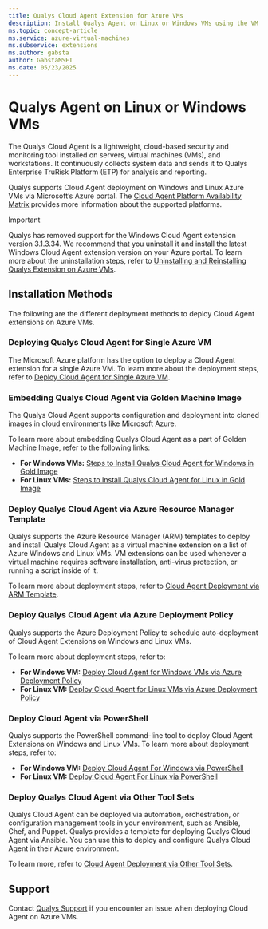 ```yaml
---
title: Qualys Cloud Agent Extension for Azure VMs
description: Install Qualys Agent on Linux or Windows VMs using the VM Extension.
ms.topic: concept-article
ms.service: azure-virtual-machines
ms.subservice: extensions
ms.author: gabsta
author: GabstaMSFT
ms.date: 05/23/2025
---
```


# Qualys Agent on Linux or Windows VMs

The Qualys Cloud Agent is a lightweight, cloud-based security and monitoring tool installed on servers, virtual machines (VMs), and workstations. It continuously collects system data and sends it to Qualys Enterprise TruRisk Platform (ETP) for analysis and reporting.

Qualys supports Cloud Agent deployment on Windows and Linux Azure VMs via Microsoft’s Azure portal. The [Cloud Agent Platform Availability Matrix](https://success.qualys.com/customersupport/s/cloud-agent-pam) provides more information about the supported platforms.

> [!IMPORTANT]
> Qualys has removed support for the Windows Cloud Agent extension version 3.1.3.34. We recommend that you uninstall it and install the latest Windows Cloud Agent extension version on your Azure portal. To learn more about the uninstallation steps, refer to [Uninstalling and Reinstalling Qualys Extension on Azure VMs](https://success.qualys.com/support/s/article/000007473).

## Installation Methods
The following are the different deployment methods to deploy Cloud Agent extensions on Azure VMs.

### Deploying Qualys Cloud Agent for Single Azure VM
The Microsoft Azure platform has the option to deploy a Cloud Agent extension for a single Azure VM. To learn more about the deployment steps, refer to [Deploy Cloud Agent for Single Azure VM](https://docs.qualys.com/en/integration/securing-azure/deploying_sensor/deploy_ca_single_vm.htm).

### Embedding Qualys Cloud Agent via Golden Machine Image
The Qualys Cloud Agent supports configuration and deployment into cloned images in cloud environments like Microsoft Azure.

To learn more about embedding Qualys Cloud Agent as a part of Golden Machine Image, refer to the following links:
- **For Windows VMs:** [Steps to Install Qualys Cloud Agent for Windows in Gold Image](https://docs.qualys.com/en/ca/install-guide/windows/gold_image/gold_image_install.htm)
- **For Linux VMs:** [Steps to Install Qualys Cloud Agent for Linux in Gold Image](https://docs.qualys.com/en/ca/install-guide/linux/gold_image/Cloud_Agent_Installation_in_Gold_Image.htm)

### Deploy Qualys Cloud Agent via Azure Resource Manager Template
Qualys supports the Azure Resource Manager (ARM) templates to deploy and install Qualys Cloud Agent as a virtual machine extension on a list of Azure Windows and Linux VMs. VM extensions can be used whenever a virtual machine requires software installation, anti-virus protection, or running a script inside of it.

To learn more about deployment steps, refer to [Cloud Agent Deployment via ARM Template](https://docs.qualys.com/en/integration/securing-azure/deploying_sensor/deploy_ca_resource_manager.htm).

### Deploy Qualys Cloud Agent via Azure Deployment Policy
Qualys supports the Azure Deployment Policy to schedule auto-deployment of Cloud Agent Extensions on Windows and Linux VMs.

To learn more about deployment steps, refer to:
- **For Windows VM:** [Deploy Cloud Agent for Windows VMs via Azure Deployment Policy](https://docs.qualys.com/en/integration/securing-azure/deploying_sensor/ca_deployment_windows_vm_policy.htm)
- **For Linux VM:** [Deploy Cloud Agent for Linux VMs via Azure Deployment Policy](https://docs.qualys.com/en/integration/securing-azure/deploying_sensor/ca_deployment_linux_vm_policy.htm)

### Deploy Cloud Agent via PowerShell
Qualys supports the PowerShell command-line tool to deploy Cloud Agent Extensions on Windows and Linux VMs. To learn more about deployment steps, refer to:
- **For Windows VM:** [Deploy Cloud Agent For Windows via PowerShell](https://docs.qualys.com/en/integration/securing-azure/deploying_sensor/deploy_ca_powershell.htm)
- **For Linux VM:** [Deploy Cloud Agent For Linux via PowerShell](https://docs.qualys.com/en/integration/securing-azure/deploying_sensor/deploy_linux_ca_powershell.htm)

### Deploy Qualys Cloud Agent via Other Tool Sets
Qualys Cloud Agent can be deployed via automation, orchestration, or configuration management tools in your environment, such as Ansible, Chef, and Puppet. Qualys provides a template for deploying Qualys Cloud Agent via Ansible. You can use this to deploy and configure Qualys Cloud Agent in their Azure environment.

To learn more, refer to [Cloud Agent Deployment via Other Tool Sets](https://docs.qualys.com/en/integration/securing-azure/deploying_sensor/deploy_cat_tool_sets.htm).

## Support
Contact [Qualys Support](https://success.qualys.com/customersupport/s/) if you encounter an issue when deploying Cloud Agent on Azure VMs.
